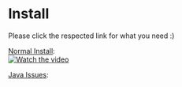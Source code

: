 # Install

Please click the respected link for what you need :)

[Normal Install](https://github.com/Pxzlzz/TLauncher/releases/tag/1.5):
</br>
[![Watch the video](http://i3.ytimg.com/vi/Xh22HQOuqZM/hqdefault.jpg)](https://www.youtube.com/watch?v=Xh22HQOuqZM)

[Java Issues](https://github.com/Pxzlzz/TLauncher/releases/tag/1.5.1):
